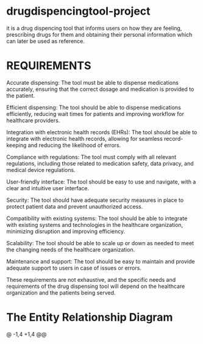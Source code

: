 # drugdispencingtool-project
it is a drug dispencing tool that informs users on how they are feeling, prescribing drugs for them and obtaining their personal information which can later be used as reference.
# REQUIREMENTS

Accurate dispensing: The tool must be able to dispense medications accurately, ensuring that the correct dosage and medication is provided to the patient.

Efficient dispensing: The tool should be able to dispense medications efficiently, reducing wait times for patients and improving workflow for healthcare providers.

Integration with electronic health records (EHRs): The tool should be able to integrate with electronic health records, allowing for seamless record-keeping and reducing the likelihood of errors.

Compliance with regulations: The tool must comply with all relevant regulations, including those related to medication safety, data privacy, and medical device regulations.

User-friendly interface: The tool should be easy to use and navigate, with a clear and intuitive user interface.

Security: The tool should have adequate security measures in place to protect patient data and prevent unauthorized access.

Compatibility with existing systems: The tool should be able to integrate with existing systems and technologies in the healthcare organization, minimizing disruption and improving efficiency.

Scalability: The tool should be able to scale up or down as needed to meet the changing needs of the healthcare organization.

Maintenance and support: The tool should be easy to maintain and provide adequate support to users in case of issues or errors.

These requirements are not exhaustive, and the specific needs and requirements of the drug dispensing tool will depend on the healthcare organization and the patients being served.

# The Entity Relationship Diagram
@ -1,4 +1,4 @@
<mxfile host="app.diagrams.net" modified="2023-04-30T21:32:18.571Z" agent="Mozilla/5.0 (Windows NT 10.0; Win64; x64) AppleWebKit/537.36 (KHTML, like Gecko) Chrome/112.0.0.0 Safari/537.36" etag="MgUu8j1ZApCQz2t0fr5F" version="21.2.3" type="github">
<mxfile host="app.diagrams.net" modified="2023-04-30T21:33:01.215Z" agent="Mozilla/5.0 (Windows NT 10.0; Win64; x64) AppleWebKit/537.36 (KHTML, like Gecko) Chrome/112.0.0.0 Safari/537.36" etag="W9N8tAGVXgZeMhh9uimo" version="21.2.3" type="github">
  <diagram id="C5RBs43oDa-KdzZeNtuy" name="Page-1">
    <mxGraphModel dx="794" dy="405" grid="1" gridSize="10" guides="1" tooltips="1" connect="1" arrows="1" fold="1" page="1" pageScale="1" pageWidth="827" pageHeight="1169" math="0" shadow="0">
      <root>


